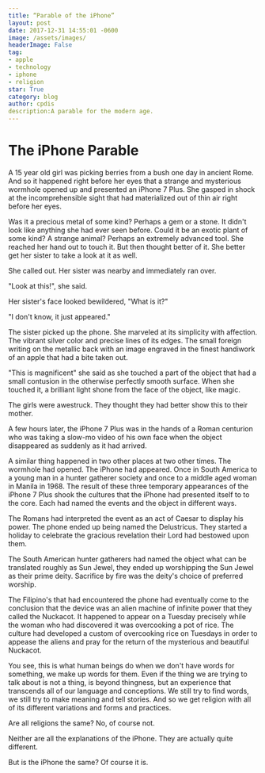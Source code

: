 ```yaml
---
title: “Parable of the iPhone”
layout: post
date: 2017-12-31 14:55:01 -0600
image: /assets/images/
headerImage: False
tag:
- apple
- technology
- iphone
- religion
star: True
category: blog
author: cpdis
description:A parable for the modern age.
---
```


# The iPhone Parable 

A 15 year old girl was picking berries from a bush one day in ancient Rome. And so it happened right before her eyes that a strange and mysterious wormhole opened up and presented an iPhone 7 Plus. She gasped in shock at the incomprehensible sight that had materialized out of thin air right before her eyes. 

Was it a precious metal of some kind? Perhaps a gem or a stone. It didn't look like anything she had ever seen before. Could it be an exotic plant of some kind? A strange animal? Perhaps an extremely advanced tool. She reached her hand out to touch it. But then thought better of it. She better get her sister to take a look at it as well. 

She called out. Her sister was nearby and immediately ran over. 

"Look at this!", she said. 

Her sister's face looked bewildered, "What is it?" 

"I don't know, it just appeared." 

The sister picked up the phone. She marveled at its simplicity with affection. The vibrant silver color and precise lines of its edges. The small foreign writing on the metallic back with an image engraved in the finest handiwork of an apple that had a bite taken out. 

"This is magnificent" she said as she touched a part of the object that had a small contusion in the otherwise perfectly smooth surface. When she touched it, a brilliant light shone from the face of the object, like magic. 

The girls were awestruck. They thought they had better show this to their mother. 

A few hours later, the iPhone 7 Plus was in the hands of a Roman centurion who was taking a slow-mo video of his own face when the object disappeared as suddenly as it had arrived. 

A similar thing happened in two other places at two other times. The wormhole had opened. The iPhone had appeared. Once in South America to a young man in a hunter gatherer society and once to a middle aged woman in Manila in 1968. The result of these three temporary appearances of the iPhone 7 Plus shook the cultures that the iPhone had presented itself to to the core. Each had named the events and the object in different ways. 

The Romans had interpreted the event as an act of Caesar to display his power. The phone ended up being named the Delustricus. They started a holiday to celebrate the gracious revelation their Lord had bestowed upon them. 

The South American hunter gatherers had named the object what can be translated roughly as Sun Jewel, they ended up worshipping the Sun Jewel as their prime deity. Sacrifice by fire was the deity's choice of preferred worship. 

The Filipino's that had encountered the phone had eventually come to the conclusion that the device was an alien machine of infinite power that they called the Nuckacot. It happened to appear on a Tuesday precisely while the woman who had discovered it was overcooking a pot of rice. The culture had developed a custom of overcooking rice on Tuesdays in order to appease the aliens and pray for the return of the mysterious and beautiful Nuckacot. 

You see, this is what human beings do when we don't have words for something, we make up words for them. Even if the thing we are trying to talk about is not a thing, is beyond thingness, but an experience that transcends all of our language and conceptions. We still try to find words, we still try to make meaning and tell stories. And so we get religion with all of its different variations and forms and practices. 

Are all religions the same? No, of course not. 

Neither are all the explanations of the iPhone. They are actually quite different. 

But is the iPhone the same? Of course it is. 

